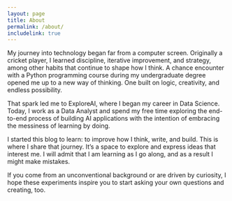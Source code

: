 ```yaml
---
layout: page
title: About
permalink: /about/
includelink: true
---
```


My journey into technology began far from a computer screen. Originally a cricket player, I learned discipline, iterative improvement, and strategy, among other habits that continue to shape how I think. A chance encounter with a Python programming course during my undergraduate degree opened me up to a new way of thinking. One built on logic, creativity, and endless possibility. 

That spark led me to ExploreAI, where I began my career in Data Science. Today, I work as a Data Analyst and spend my free time exploring the end-to-end process of building AI applications with the intention of embracing the messiness of learning by doing.

I started this blog to learn: to improve how I think, write, and build. This is where I share that journey. It’s a space to explore and express ideas that interest me. I will admit that I am learning as I go along, and as a result I might make mistakes.

If you come from an unconventional background or are driven by curiosity, I hope these experiments inspire you to start asking your own questions and creating, too.



